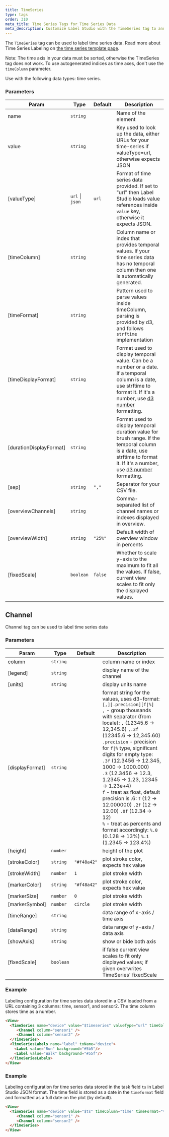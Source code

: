 ```yaml
---
title: TimeSeries
type: tags
order: 310
meta_title: Time Series Tags for Time Series Data
meta_description: Customize Label Studio with the TimeSeries tag to annotate time series data for machine learning and data science projects.
---
```


The `TimeSeries` tag can be used to label time series data. Read more about Time Series Labeling on [the time series template page](../templates/time_series.html).

Note: The time axis in your data must be sorted, otherwise the TimeSeries tag does not work.
To use autogenerated indices as time axes, don't use the `timeColumn` parameter.

Use with the following data types: time series.

### Parameters

| Param | Type | Default | Description |
| --- | --- | --- | --- |
| name | <code>string</code> |  | Name of the element |
| value | <code>string</code> |  | Key used to look up the data, either URLs for your time-series if valueType=url, otherwise expects JSON |
| [valueType] | <code>url</code> \| <code>json</code> | <code>url</code> | Format of time series data provided. If set to "url" then Label Studio loads value references inside `value` key, otherwise it expects JSON. |
| [timeColumn] | <code>string</code> |  | Column name or index that provides temporal values. If your time series data has no temporal column then one is automatically generated. |
| [timeFormat] | <code>string</code> |  | Pattern used to parse values inside timeColumn, parsing is provided by d3, and follows `strftime` implementation |
| [timeDisplayFormat] | <code>string</code> |  | Format used to display temporal value. Can be a number or a date. If a temporal column is a date, use strftime to format it. If it's a number, use [d3 number](https://github.com/d3/d3-format#locale_format) formatting. |
| [durationDisplayFormat] | <code>string</code> |  | Format used to display temporal duration value for brush range. If the temporal column is a date, use strftime to format it. If it's a number, use [d3 number](https://github.com/d3/d3-format#locale_format) formatting. |
| [sep] | <code>string</code> | <code>&quot;,&quot;</code> | Separator for your CSV file. |
| [overviewChannels] | <code>string</code> |  | Comma-separated list of channel names or indexes displayed in overview. |
| [overviewWidth] | <code>string</code> | <code>&quot;25%&quot;</code> | Default width of overview window in percents |
| [fixedScale] | <code>boolean</code> | <code>false</code> | Whether to scale y-axis to the maximum to fit all the values. If false, current view scales to fit only the displayed values. |

## Channel

Channel tag can be used to label time series data

### Parameters

| Param | Type | Default | Description |
| --- | --- | --- | --- |
| column | <code>string</code> |  | column name or index |
| [legend] | <code>string</code> |  | display name of the channel |
| [units] | <code>string</code> |  | display units name |
| [displayFormat] | <code>string</code> |  | format string for the values, uses d3-format:<br/>        `[,][.precision][f\|%]`<br/>        `,` - group thousands with separator (from locale): `,` (12345.6 -> 12,345.6) `,.2f` (12345.6 -> 12,345.60)<br/>        `.precision` - precision for `f\|%` type, significant digits for empty type:<br/>                     `.3f` (12.3456 -> 12.345, 1000 -> 1000.000)<br/>                     `.3` (12.3456 -> 12.3, 1.2345 -> 1.23, 12345 -> 1.23e+4)<br/>        `f` - treat as float, default precision is .6: `f` (12 -> 12.000000) `.2f` (12 -> 12.00) `.0f` (12.34 -> 12)<br/>        `%` - treat as percents and format accordingly: `%.0` (0.128 -> 13%) `%.1` (1.2345 -> 123.4%) |
| [height] | <code>number</code> |  | height of the plot |
| [strokeColor] | <code>string</code> | <code>&quot;#f48a42&quot;</code> | plot stroke color, expects hex value |
| [strokeWidth] | <code>number</code> | <code>1</code> | plot stroke width |
| [markerColor] | <code>string</code> | <code>&quot;#f48a42&quot;</code> | plot stroke color, expects hex value |
| [markerSize] | <code>number</code> | <code>0</code> | plot stroke width |
| [markerSymbol] | <code>number</code> | <code>circle</code> | plot stroke width |
| [timeRange] | <code>string</code> |  | data range of x-axis / time axis |
| [dataRange] | <code>string</code> |  | data range of y-axis / data axis |
| [showAxis] | <code>string</code> |  | show or bide both axis |
| [fixedScale] | <code>boolean</code> |  | if false current view scales to fit only displayed values; if given overwrites TimeSeries' fixedScale |


### Example

Labeling configuration for time series data stored in a CSV loaded from a URL containing 3 columns: time, sensor1, and sensor2. The time column stores time as a number.

```html
<View>
  <TimeSeries name="device" value="$timeseries" valueType="url" timeColumn="time">
     <Channel column="sensor1" />
     <Channel column="sensor2" />
  </TimeSeries>
  <TimeSeriesLabels name="label" toName="device">
    <Label value="Run" background="#5b5"/>
    <Label value="Walk" background="#55f"/>
  </TimeSeriesLabels>
</View>
```
### Example

Labeling configuration for time series data stored in the task field `ts` in Label Studio JSON format. The time field is stored as a date in the `timeformat` field and formatted as a full date on the plot (by default).

```html
<View>
  <TimeSeries name="device" value="$ts" timeColumn="time" timeFormat="%m/%d/%Y %H:%M:%S">
     <Channel column="sensor1" />
     <Channel column="sensor2" />
  </TimeSeries>
</View>
```
